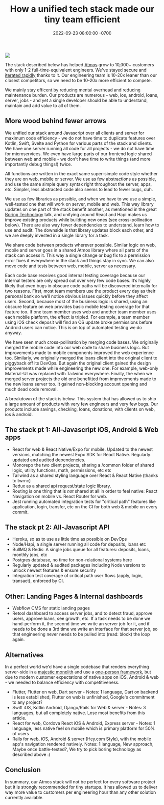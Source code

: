 ﻿---
layout: post
title: "How a unified tech stack made our tiny team efficient"
date: 2022-09-23 08:00:00 -0700
tags: ["Essay"]
---

![](/dall_e_efficiency.png)

The stack described below has helped [Atmos](https://www.joinatmos.com) grow to 10,000+ customers with only 1-2 full-time-equivalent engineers. We've stayed secure and [iterated rapidly](http://paulgraham.com/avg.html) thanks to it. Our engineering team is 10-20x leaner than our closest competitors, so we need to be 10-20x more efficient to compete.

We mainly stay efficent by reducing mental overhead and reducing maintenance burden. Our products are numerous - web, ios, android, loans, server, jobs - and yet a single developer should be able to understand, maintain and add value to all of them.

## More wood behind fewer arrows

We unified our stack around Javascript over all clients and server for maximum code efficiency - we do not have time to duplicate features over Kotlin, Swift, Svelte and Python for various parts of the stack and clients. We have one server running all code for all projects - we do not have time for microservices. We even have large parts of our frontend logic shared between web and mobile - we don't have time to write things (and more importantly debug things!) twice.

All functions are written in the exact same super-simple code style whether they are on web, mobile or server. We use as few abstractions as possible, and use the same simple query syntax right throughout the server, apps, etc. Simpler, less abstracted code also seems to lead to fewer bugs, duh.

We use as few libraries as possible, and when we have to we use a simple, well-tested one that will work on server, mobile and web. This way library updates on one part of the stack benefit another, as mentioned in the great [Boring Technology](https://boringtechnology.club/) talk, and unifying around React and Hapi makes us improve existing products while building new ones (see cross-pollination below). There are also way fewer dependencies to understand, learn how to use and audit. The downside is that library updates block each other, and we are deeply invested in a single library for a task.

We share code between products wherever possible. Similar logic on web, mobile and server goes in a shared Atmos library where all parts of the stack can access it. This way a single change or bug fix to a permission error fixes it everywhere in the stack and things stay in sync. We can also move code and tests between web, mobile, server as necessary.

Each code base receives good internal testing coverage because our internal testers are only spread out over very few code bases. It’s highly likely that even bugs in obscure code paths will be discovered internally for two reasons. First, most team members use the product every day as their personal bank so we’ll notice obvious issues quickly before they affect users. Second, because most of the business logic is shared, using an obscure feature on web provides basic mobile testing coverage for that feature too. If one team member uses web and another team member uses each mobile platform, the effect is tripled. For example, a team member using iOS check deposit will find an OS update broke permissions before Android users can notice. This is on top of automated testing we do anyway.

We have seen much cross-pollination by merging code bases. We originally merged the mobile code into our web code to share business logic. But improvements made to mobile components improved the web experience too. Similarly, we originally merged the loans client into the original client to piggyback off its DevOps. But again the original client gained the design improvements made while engineering the new one. For example, web-only Material-UI was replaced with Tailwind everywhere. Finally, the when we merged server projects the old one benefitted from improvements made to the new loans server too. It gained non-blocking account opening and much dead code removal.

A breakdown of the stack is below. This system that has allowed us to ship a large amount of products with very few engineers and very few bugs. Our products include savings, checking, loans, donations, with clients on web, ios & android.

## The stack pt 1: All-Javascript iOS, Android & Web apps

- React for web & React Native/Expo for mobile. Updated to the newest versions, matching the newest Expo SDK for React Native. Regularly updated and audited dependencies.
- Monorepo the two client projects, sharing a /common folder of shared logic, utility functions, math, permissions, etc etc
- Tailwind as a shared styling language over React & React Native (thanks to twrnc)
- Redux as a shared api request/state logic library.
- Routing is one thing that is _not_ shared at all in order to feel native: React Navigation on mobile vs. React Router for web.
- Jest running automated integration tests for "critical path" features like application, login, transfer, etc on the CI for both web & mobile on every commit.

## The stack pt 2: All-Javascript API

- Heroku, so as to use as little time as possible on DevOps
- Node/Hapi, a single server running all code for deposits, loans etc
- BullMQ & Redis: A single jobs queue for all features: deposits, loans, monthly jobs, etc
- Postgres database, no time for non-relational systems here
- Regularly updated & audited packages including Node versions to unlock newest features & ensure security
- Integration test coverage of critical path user flows (apply, login, transact), enforced by CI.

## Other: Landing Pages & Internal dashboards

- Webflow CMS for static landing pages
- Retool dashboard to access server jobs, and to detect fraud, approve users, approve loans, see growth, etc. If a task needs to be done we hand-perform it, the second time we write an server job for it, and if needs to be done a 3rd time we write an interface for that server job, so that engineering never needs to be pulled into (read: block) the loop again.

## Alternatives

In a perfect world we'd have a single codebase that renders everything server-side in a [majestic monolith](/a-node-js-developer-discovers-rails/) and use a [one-person framework](https://world.hey.com/dhh/the-one-person-framework-711e6318), but due to modern customer expectations of native apps on iOS, Android & web - we needed to balance efficiency with competitiveness.

- Flutter, Flutter on web, Dart server - Notes: 1 language, Dart on backend is less established, Flutter on web is unfinished, Google's commitment to any project?
- Swift iOS, Kotlin Android, Django/Rails for Web & server - Notes: 3 languages, but all completely native. Lose most benefits from this article.
- React for web, Cordova React iOS & Android, Express server - Notes: 1 language, less native feel on mobile which is primary platform for 50% of users
- Rails for web, iOS, Android & server (Hey.com Style), with the mobile app's navigation rendered natively. Notes: 1 language, New approach, Maybe once battle-tested?, We try to pick boring technology as described above :)

## Conclusion

In summary, our Atmos stack will not be perfect for every software project but it is strongly recommended for tiny startups. It has allowed us to deliver way more value to customers per engineering hour than any other solution currently available.
